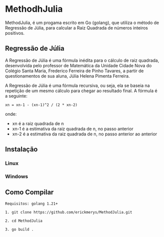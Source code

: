 # MethodhJulia
MethodJulia, é um progama escrito em Go (golang), que utiliza o método de Regressão de Júlia, para calcular a Raiz Quadrada de números inteiros positivos.

## Regressão de Júlia
A Regressão de Júlia é uma fórmula inédita para o cálculo de raiz quadrada, desenvolvida pelo professor de Matemática da Unidade Cidade Nova do Colégio Santa Maria, Frederico Ferreira de Pinho Tavares, a partir de questionamentos de sua aluna, Júlia Helena Pimenta Ferreira.

A Regressão de Júlia é uma fórmula recursiva, ou seja, ela se baseia na repetição de um mesmo cálculo para chegar ao resultado final. A fórmula é a seguinte:

```xn = xn-1 - (xn-1)^2 / (2 * xn-2)```

onde:

- xn é a raiz quadrada de n
- xn-1 é a estimativa da raiz quadrada de n, no passo anterior
- xn-2 é a estimativa da raiz quadrada de n, no passo anterior ao anterior

## Instalação
### Linux
### Windows
## Como Compilar

```Requisitos: golang 1.21+```

```1. git clone https://github.com/erickmerys/MethodJulia.git```

```2. cd MethodJulia```

```3. go build .```
